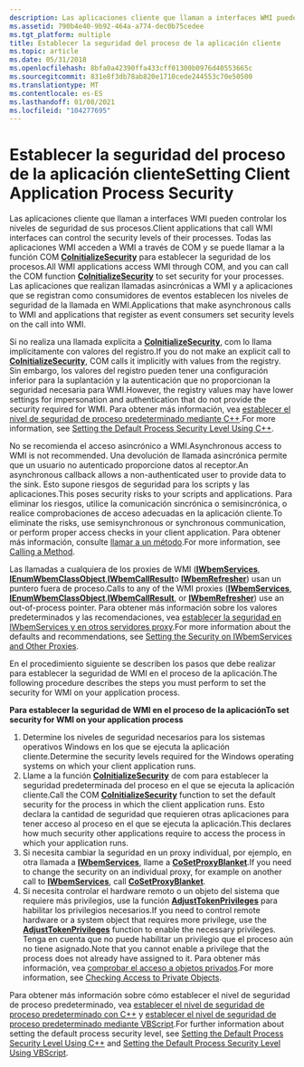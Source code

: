 ```yaml
---
description: Las aplicaciones cliente que llaman a interfaces WMI pueden controlar los niveles de seguridad de sus procesos.
ms.assetid: 790b4e40-9b92-464a-a774-dec0b75cedee
ms.tgt_platform: multiple
title: Establecer la seguridad del proceso de la aplicación cliente
ms.topic: article
ms.date: 05/31/2018
ms.openlocfilehash: 8bfa0a42390ffa433cff01300b0976d40553665c
ms.sourcegitcommit: 831e8f3db78ab820e1710cede244553c70e50500
ms.translationtype: MT
ms.contentlocale: es-ES
ms.lasthandoff: 01/08/2021
ms.locfileid: "104277695"
---
```

# <a name="setting-client-application-process-security"></a><span data-ttu-id="55ccf-103">Establecer la seguridad del proceso de la aplicación cliente</span><span class="sxs-lookup"><span data-stu-id="55ccf-103">Setting Client Application Process Security</span></span>

<span data-ttu-id="55ccf-104">Las aplicaciones cliente que llaman a interfaces WMI pueden controlar los niveles de seguridad de sus procesos.</span><span class="sxs-lookup"><span data-stu-id="55ccf-104">Client applications that call WMI interfaces can control the security levels of their processes.</span></span> <span data-ttu-id="55ccf-105">Todas las aplicaciones WMI acceden a WMI a través de COM y se puede llamar a la función COM [**CoInitializeSecurity**](/windows/win32/api/combaseapi/nf-combaseapi-coinitializesecurity) para establecer la seguridad de los procesos.</span><span class="sxs-lookup"><span data-stu-id="55ccf-105">All WMI applications access WMI through COM, and you can call the COM function [**CoInitializeSecurity**](/windows/win32/api/combaseapi/nf-combaseapi-coinitializesecurity) to set security for your processes.</span></span> <span data-ttu-id="55ccf-106">Las aplicaciones que realizan llamadas asincrónicas a WMI y a aplicaciones que se registran como consumidores de eventos establecen los niveles de seguridad de la llamada en WMI.</span><span class="sxs-lookup"><span data-stu-id="55ccf-106">Applications that make asynchronous calls to WMI and applications that register as event consumers set security levels on the call into WMI.</span></span>

<span data-ttu-id="55ccf-107">Si no realiza una llamada explícita a [**CoInitializeSecurity**](/windows/win32/api/combaseapi/nf-combaseapi-coinitializesecurity), com lo llama implícitamente con valores del registro.</span><span class="sxs-lookup"><span data-stu-id="55ccf-107">If you do not make an explicit call to [**CoInitializeSecurity**](/windows/win32/api/combaseapi/nf-combaseapi-coinitializesecurity), COM calls it implicitly with values from the registry.</span></span> <span data-ttu-id="55ccf-108">Sin embargo, los valores del registro pueden tener una configuración inferior para la suplantación y la autenticación que no proporcionan la seguridad necesaria para WMI.</span><span class="sxs-lookup"><span data-stu-id="55ccf-108">However, the registry values may have lower settings for impersonation and authentication that do not provide the security required for WMI.</span></span> <span data-ttu-id="55ccf-109">Para obtener más información, vea [establecer el nivel de seguridad de proceso predeterminado mediante C++](setting-the-default-process-security-level-using-c-.md).</span><span class="sxs-lookup"><span data-stu-id="55ccf-109">For more information, see [Setting the Default Process Security Level Using C++](setting-the-default-process-security-level-using-c-.md).</span></span>

<span data-ttu-id="55ccf-110">No se recomienda el acceso asincrónico a WMI.</span><span class="sxs-lookup"><span data-stu-id="55ccf-110">Asynchronous access to WMI is not recommended.</span></span> <span data-ttu-id="55ccf-111">Una devolución de llamada asincrónica permite que un usuario no autenticado proporcione datos al receptor.</span><span class="sxs-lookup"><span data-stu-id="55ccf-111">An asynchronous callback allows a non-authenticated user to provide data to the sink.</span></span> <span data-ttu-id="55ccf-112">Esto supone riesgos de seguridad para los scripts y las aplicaciones.</span><span class="sxs-lookup"><span data-stu-id="55ccf-112">This poses security risks to your scripts and applications.</span></span> <span data-ttu-id="55ccf-113">Para eliminar los riesgos, utilice la comunicación sincrónica o semisincrónica, o realice comprobaciones de acceso adecuadas en la aplicación cliente.</span><span class="sxs-lookup"><span data-stu-id="55ccf-113">To eliminate the risks, use semisynchronous or synchronous communication, or perform proper access checks in your client application.</span></span> <span data-ttu-id="55ccf-114">Para obtener más información, consulte [llamar a un método](calling-a-method.md).</span><span class="sxs-lookup"><span data-stu-id="55ccf-114">For more information, see [Calling a Method](calling-a-method.md).</span></span>

<span data-ttu-id="55ccf-115">Las llamadas a cualquiera de los proxies de WMI ([**IWbemServices**](/windows/desktop/api/WbemCli/nn-wbemcli-iwbemservices), [**IEnumWbemClassObject**](/windows/desktop/api/Wbemcli/nn-wbemcli-ienumwbemclassobject),[**IWbemCallResult**](/windows/desktop/api/Wbemcli/nn-wbemcli-iwbemcallresult)o [**IWbemRefresher**](/windows/desktop/api/Wbemcli/nn-wbemcli-iwbemrefresher)) usan un puntero fuera de proceso.</span><span class="sxs-lookup"><span data-stu-id="55ccf-115">Calls to any of the WMI proxies ([**IWbemServices**](/windows/desktop/api/WbemCli/nn-wbemcli-iwbemservices), [**IEnumWbemClassObject**](/windows/desktop/api/Wbemcli/nn-wbemcli-ienumwbemclassobject),[**IWbemCallResult**](/windows/desktop/api/Wbemcli/nn-wbemcli-iwbemcallresult), or [**IWbemRefresher**](/windows/desktop/api/Wbemcli/nn-wbemcli-iwbemrefresher)) use an out-of-process pointer.</span></span> <span data-ttu-id="55ccf-116">Para obtener más información sobre los valores predeterminados y las recomendaciones, vea [establecer la seguridad en IWbemServices y en otros servidores proxy](setting-the-security-on-iwbemservices-and-other-proxies.md).</span><span class="sxs-lookup"><span data-stu-id="55ccf-116">For more information about the defaults and recommendations, see [Setting the Security on IWbemServices and Other Proxies](setting-the-security-on-iwbemservices-and-other-proxies.md).</span></span>

<span data-ttu-id="55ccf-117">En el procedimiento siguiente se describen los pasos que debe realizar para establecer la seguridad de WMI en el proceso de la aplicación.</span><span class="sxs-lookup"><span data-stu-id="55ccf-117">The following procedure describes the steps you must perform to set the security for WMI on your application process.</span></span>

<span data-ttu-id="55ccf-118">**Para establecer la seguridad de WMI en el proceso de la aplicación**</span><span class="sxs-lookup"><span data-stu-id="55ccf-118">**To set security for WMI on your application process**</span></span>

1.  <span data-ttu-id="55ccf-119">Determine los niveles de seguridad necesarios para los sistemas operativos Windows en los que se ejecuta la aplicación cliente.</span><span class="sxs-lookup"><span data-stu-id="55ccf-119">Determine the security levels required for the Windows operating systems on which your client application runs.</span></span>
2.  <span data-ttu-id="55ccf-120">Llame a la función [**CoInitializeSecurity**](/windows/win32/api/combaseapi/nf-combaseapi-coinitializesecurity) de com para establecer la seguridad predeterminada del proceso en el que se ejecuta la aplicación cliente.</span><span class="sxs-lookup"><span data-stu-id="55ccf-120">Call the COM [**CoInitializeSecurity**](/windows/win32/api/combaseapi/nf-combaseapi-coinitializesecurity) function to set the default security for the process in which the client application runs.</span></span> <span data-ttu-id="55ccf-121">Esto declara la cantidad de seguridad que requieren otras aplicaciones para tener acceso al proceso en el que se ejecuta la aplicación.</span><span class="sxs-lookup"><span data-stu-id="55ccf-121">This declares how much security other applications require to access the process in which your application runs.</span></span>
3.  <span data-ttu-id="55ccf-122">Si necesita cambiar la seguridad en un proxy individual, por ejemplo, en otra llamada a [**IWbemServices**](/windows/desktop/api/WbemCli/nn-wbemcli-iwbemservices), llame a [**CoSetProxyBlanket**](/windows/win32/api/combaseapi/nf-combaseapi-cosetproxyblanket).</span><span class="sxs-lookup"><span data-stu-id="55ccf-122">If you need to change the security on an individual proxy, for example on another call to [**IWbemServices**](/windows/desktop/api/WbemCli/nn-wbemcli-iwbemservices), call [**CoSetProxyBlanket**](/windows/win32/api/combaseapi/nf-combaseapi-cosetproxyblanket).</span></span>
4.  <span data-ttu-id="55ccf-123">Si necesita controlar el hardware remoto o un objeto del sistema que requiere más privilegios, use la función [**AdjustTokenPrivileges**](/windows/desktop/api/securitybaseapi/nf-securitybaseapi-adjusttokenprivileges) para habilitar los privilegios necesarios.</span><span class="sxs-lookup"><span data-stu-id="55ccf-123">If you need to control remote hardware or a system object that requires more privilege, use the [**AdjustTokenPrivileges**](/windows/desktop/api/securitybaseapi/nf-securitybaseapi-adjusttokenprivileges) function to enable the necessary privileges.</span></span> <span data-ttu-id="55ccf-124">Tenga en cuenta que no puede habilitar un privilegio que el proceso aún no tiene asignado.</span><span class="sxs-lookup"><span data-stu-id="55ccf-124">Note that you cannot enable a privilege that the process does not already have assigned to it.</span></span> <span data-ttu-id="55ccf-125">Para obtener más información, vea [comprobar el acceso a objetos privados](/windows/desktop/SecAuthZ/checking-access-to-private-objects).</span><span class="sxs-lookup"><span data-stu-id="55ccf-125">For more information, see [Checking Access to Private Objects](/windows/desktop/SecAuthZ/checking-access-to-private-objects).</span></span>

<span data-ttu-id="55ccf-126">Para obtener más información sobre cómo establecer el nivel de seguridad de proceso predeterminado, vea [establecer el nivel de seguridad de proceso predeterminado con C++](setting-the-default-process-security-level-using-c-.md) y [establecer el nivel de seguridad de proceso predeterminado mediante VBScript](setting-the-default-process-security-level-using-vbscript.md).</span><span class="sxs-lookup"><span data-stu-id="55ccf-126">For further information about setting the default process security level, see [Setting the Default Process Security Level Using C++](setting-the-default-process-security-level-using-c-.md) and [Setting the Default Process Security Level Using VBScript](setting-the-default-process-security-level-using-vbscript.md).</span></span>

 

 
